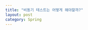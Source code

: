 ```yaml
---
title: "비동기 테스트는 어떻게 해야할까?"
layout: post
category: Spring
---
```


<!-- ## 0. 글의 순서

- [0. 글의 순서](#0-글의-순서)
- [1. 들어가면서](#1-들어가면서)



## 1. 들어가면서

[프로젝트]()를 진행하면서 FCM을 통해 푸시 알림 기능을 비동기로 전송하는 기능이 있습니다.
이에 대한 테스트를 작성하면서 깨달은 점을 공유해보고자 한다.



통합테스트 단위테스트를 작성해야만 머지가 되고 있고
통합테스트에서 데이터베이스에 데이터를 insert하고 나서 다시 되돌릴 때, delete를 통해서 삭제해주는 방시긍로 작업을 했다.
하지만 중복코드가 계속해서 늘어나는 문제가 발생했고 

 -->
